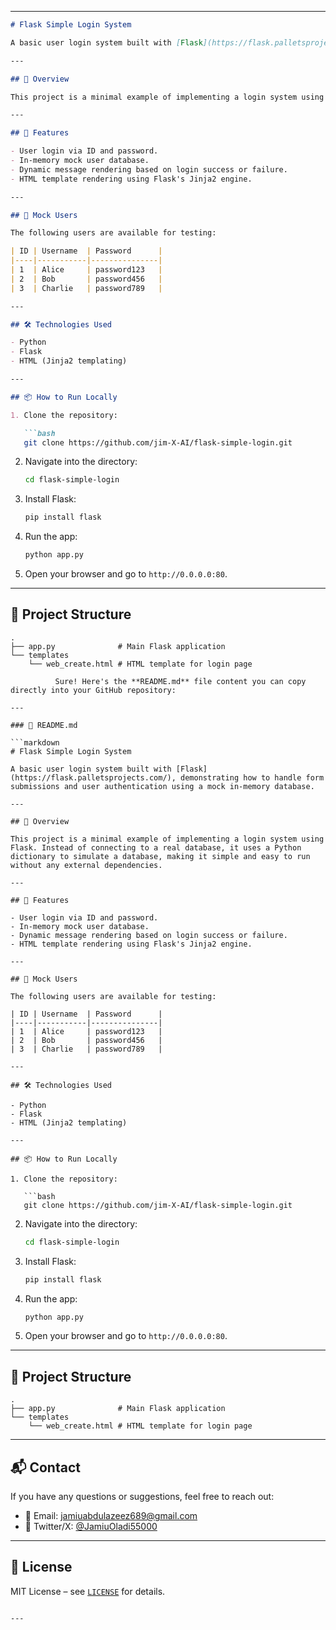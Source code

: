 
---
```markdown
# Flask Simple Login System

A basic user login system built with [Flask](https://flask.palletsprojects.com/), demonstrating how to handle form submissions and user authentication using a mock in-memory database.

---

## 🚀 Overview

This project is a minimal example of implementing a login system using Flask. Instead of connecting to a real database, it uses a Python dictionary to simulate a database, making it simple and easy to run without any external dependencies.

---

## 🔐 Features

- User login via ID and password.
- In-memory mock user database.
- Dynamic message rendering based on login success or failure.
- HTML template rendering using Flask's Jinja2 engine.

---

## 🧾 Mock Users

The following users are available for testing:

| ID | Username  | Password      |
|----|-----------|---------------|
| 1  | Alice     | password123   |
| 2  | Bob       | password456   |
| 3  | Charlie   | password789   |

---

## 🛠️ Technologies Used

- Python
- Flask
- HTML (Jinja2 templating)

---

## 📦 How to Run Locally

1. Clone the repository:

   ```bash
   git clone https://github.com/jim-X-AI/flask-simple-login.git
   ```

2. Navigate into the directory:

   ```bash
   cd flask-simple-login
   ```

3. Install Flask:

   ```bash
   pip install flask
   ```

4. Run the app:

   ```bash
   python app.py
   ```

5. Open your browser and go to `http://0.0.0.0:80`.

---

## 📁 Project Structure

```
.
├── app.py              # Main Flask application
└── templates
    └── web_create.html # HTML template for login page

          Sure! Here's the **README.md** file content you can copy directly into your GitHub repository:

---

### 📄 README.md

```markdown
# Flask Simple Login System

A basic user login system built with [Flask](https://flask.palletsprojects.com/), demonstrating how to handle form submissions and user authentication using a mock in-memory database.

---

## 🚀 Overview

This project is a minimal example of implementing a login system using Flask. Instead of connecting to a real database, it uses a Python dictionary to simulate a database, making it simple and easy to run without any external dependencies.

---

## 🔐 Features

- User login via ID and password.
- In-memory mock user database.
- Dynamic message rendering based on login success or failure.
- HTML template rendering using Flask's Jinja2 engine.

---

## 🧾 Mock Users

The following users are available for testing:

| ID | Username  | Password      |
|----|-----------|---------------|
| 1  | Alice     | password123   |
| 2  | Bob       | password456   |
| 3  | Charlie   | password789   |

---

## 🛠️ Technologies Used

- Python
- Flask
- HTML (Jinja2 templating)

---

## 📦 How to Run Locally

1. Clone the repository:

   ```bash
   git clone https://github.com/jim-X-AI/flask-simple-login.git
   ```

2. Navigate into the directory:

   ```bash
   cd flask-simple-login
   ```

3. Install Flask:

   ```bash
   pip install flask
   ```

4. Run the app:

   ```bash
   python app.py
   ```

5. Open your browser and go to `http://0.0.0.0:80`.

---

## 📁 Project Structure

```
.
├── app.py              # Main Flask application
└── templates
    └── web_create.html # HTML template for login page
```

---

## 📬 Contact

If you have any questions or suggestions, feel free to reach out:

- 📧 Email: [jamiuabdulazeez689@gmail.com](mailto:jamiuabdulazeez689@gmail.com)
- 💼 Twitter/X: [@JamiuOladi55000](https://x.com/JamiuOladi55000?t=AfyCwGxAg0OnFC0EBw1nqw&s=09)

---

## 📜 License

MIT License – see [`LICENSE`](LICENSE) for details.
```

---
